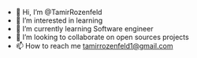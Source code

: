 - 👋 Hi, I’m @TamirRozenfeld
- 👀 I’m interested in learning 
- 🌱 I’m currently learning Software engineer
- 💞️ I’m looking to collaborate on open sources projects
- 📫 How to reach me tamirrozenfeld1@gmail.com

<!---
TamirRozenfeld/TamirRozenfeld is a ✨ special ✨ repository because its `README.md` (this file) appears on your GitHub profile.
You can click the Preview link to take a look at your changes.
--->
